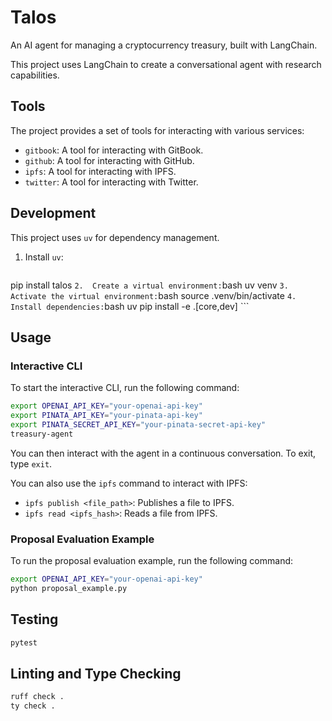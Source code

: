 # Talos

An AI agent for managing a cryptocurrency treasury, built with LangChain.

This project uses LangChain to create a conversational agent with research capabilities.

## Tools

The project provides a set of tools for interacting with various services:

-   `gitbook`: A tool for interacting with GitBook.
-   `github`: A tool for interacting with GitHub.
-   `ipfs`: A tool for interacting with IPFS.
-   `twitter`: A tool for interacting with Twitter.

## Development

This project uses `uv` for dependency management.

1.  Install `uv`:
    ```bash
pip install talos
    ```
2.  Create a virtual environment:
    ```bash
    uv venv
    ```
3.  Activate the virtual environment:
    ```bash
    source .venv/bin/activate
    ```
4.  Install dependencies:
    ```bash
    uv pip install -e .[core,dev]
    ```

## Usage

### Interactive CLI

To start the interactive CLI, run the following command:

```bash
export OPENAI_API_KEY="your-openai-api-key"
export PINATA_API_KEY="your-pinata-api-key"
export PINATA_SECRET_API_KEY="your-pinata-secret-api-key"
treasury-agent
```

You can then interact with the agent in a continuous conversation. To exit, type `exit`.

You can also use the `ipfs` command to interact with IPFS:

-   `ipfs publish <file_path>`: Publishes a file to IPFS.
-   `ipfs read <ipfs_hash>`: Reads a file from IPFS.

### Proposal Evaluation Example

To run the proposal evaluation example, run the following command:

```bash
export OPENAI_API_KEY="your-openai-api-key"
python proposal_example.py
```

## Testing

```bash
pytest
```

## Linting and Type Checking

```bash
ruff check .
ty check .
```
